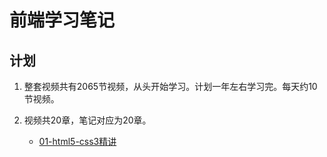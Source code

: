 # 前端学习笔记

## 计划

1. 整套视频共有2065节视频，从头开始学习。计划一年左右学习完。每天约10节视频。

2. 视频共20章，笔记对应为20章。
    - [01-html5-css3精讲](https://www.baidu.com)